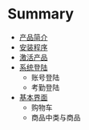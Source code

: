 # Summary

* [产品简介](README.md)
* [安装程序](安装程序.md)
* [激活产品](激活产品.md)
* [系统登陆](系统登陆.md)
   * 账号登陆
   * 考勤登陆
* [基本界面](基本界面.md)
   * 购物车
   * 商品中类与商品

